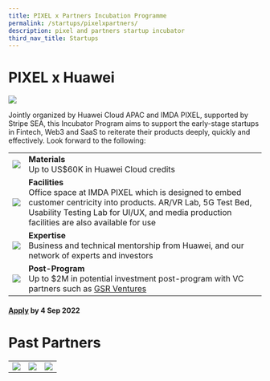 ```yaml
---
title: PIXEL x Partners Incubation Programme
permalink: /startups/pixelxpartners/
description: pixel and partners startup incubator
third_nav_title: Startups
---
```




<h1>PIXEL x Huawei</h1>
<img src="https://drive.google.com/uc?export=view&amp;id=1Buqi_xH3lkGUNRnx7eQv11i0J4bhH8A2">

Jointly organized by Huawei Cloud APAC and IMDA PIXEL, supported by Stripe SEA, this Incubator Program aims to support the early-stage startups in Fintech, Web3 and SaaS to reiterate their products deeply, quickly and effectively. Look forward to the following:


<table>
		<tr>
		<td><img src="https://drive.google.com/uc?export=view&amp;id=1r4bZGMgET2CEzNuB7cGonhnNsUlGDI_i"></td>
		<td>
			<b>Materials</b>
			<br>Up to US$60K in Huawei Cloud credits 
		</td>
	</tr>
	<tr>
		<td><img src="https://drive.google.com/uc?export=view&amp;id=1RAAGGPhE3ycxGH7SzAeaeMPzsQke85tP"></td>
		<td>
			<b>Facilities</b>
			<br>Office space at IMDA PIXEL which is designed to embed customer centricity into products. AR/VR Lab, 5G Test Bed, Usability Testing Lab for UI/UX, and media production facilities are also available for use
		</td>
	</tr>
	<tr>
		<td><img src="https://drive.google.com/uc?export=view&amp;id=1uZIFumCasIrJY3eHieiSWr1FCCygq9Uh"></td>
		<td>
			<b>Expertise</b>
			<br>Business and technical mentorship from Huawei, and our network of experts and investors
		</td>
	</tr>
	<tr>
		<td><img src="https://drive.google.com/uc?export=view&amp;id=1moKrFdB1oXCkoUtkpsIFs-VeD39mo4_U"></td>
		<td><b>Post-Program</b> 
			<br>Up to $2M in potential investment post-program with VC partners such as <a href="https://www.linkedin.com/company/gsrventures/" target="_blank">GSR Ventures</a>
		</td>
	</tr>
</table>

<h4><a href="https://form.gov.sg/#!/6347a3c39854900012674f4d" target="_blank">Apply</a> by 4 Sep 2022</h4>

<h1>Past Partners</h1>
<table>
	<tr>
		<td><img src="https://drive.google.com/uc?export=view&amp;id=1SHyIyiJEooUllbNuWfMD2uc0j5CqTTWM"></td>
		<td><img src="https://drive.google.com/uc?export=view&amp;id=1bEYynJe9TeeuBWUnKPbtLq0pEjigc5hN"></td>
		<td><img src="https://drive.google.com/uc?export=view&amp;id=1rLmIj2C9LOR_KV9gX0XFFs0m3rQlGMFU"></td>
	</tr>
</table>